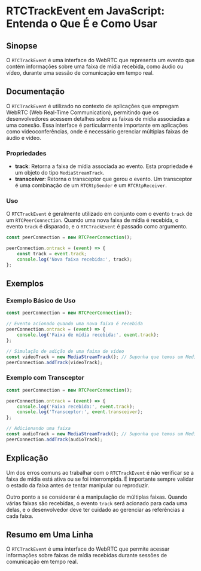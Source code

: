 <!--
Meta Description: # RTCTrackEvent em JavaScript: Entenda o Que É e Como Usar ## Sinopse O `RTCTrackEvent` é uma interface do WebRTC que representa um evento que contém ...
Meta Keywords: uma, faixa, que, track, peerconnection
-->

# RTCTrackEvent em JavaScript: Entenda o Que É e Como Usar

## Sinopse
O `RTCTrackEvent` é uma interface do WebRTC que representa um evento que contém informações sobre uma faixa de mídia recebida, como áudio ou vídeo, durante uma sessão de comunicação em tempo real.

## Documentação
O `RTCTrackEvent` é utilizado no contexto de aplicações que empregam WebRTC (Web Real-Time Communication), permitindo que os desenvolvedores acessem detalhes sobre as faixas de mídia associadas a uma conexão. Essa interface é particularmente importante em aplicações como videoconferências, onde é necessário gerenciar múltiplas faixas de áudio e vídeo.

### Propriedades
- **track**: Retorna a faixa de mídia associada ao evento. Esta propriedade é um objeto do tipo `MediaStreamTrack`.
- **transceiver**: Retorna o transceptor que gerou o evento. Um transceptor é uma combinação de um `RTCRtpSender` e um `RTCRtpReceiver`.

### Uso
O `RTCTrackEvent` é geralmente utilizado em conjunto com o evento `track` de um `RTCPeerConnection`. Quando uma nova faixa de mídia é recebida, o evento `track` é disparado, e o `RTCTrackEvent` é passado como argumento.

```javascript
const peerConnection = new RTCPeerConnection();

peerConnection.ontrack = (event) => {
    const track = event.track;
    console.log('Nova faixa recebida:', track);
};
```

## Exemplos
### Exemplo Básico de Uso
```javascript
const peerConnection = new RTCPeerConnection();

// Evento acionado quando uma nova faixa é recebida
peerConnection.ontrack = (event) => {
    console.log('Faixa de mídia recebida:', event.track);
};

// Simulação de adição de uma faixa de vídeo
const videoTrack = new MediaStreamTrack(); // Suponha que temos um MediaStreamTrack válido
peerConnection.addTrack(videoTrack);
```

### Exemplo com Transceptor
```javascript
const peerConnection = new RTCPeerConnection();

peerConnection.ontrack = (event) => {
    console.log('Faixa recebida:', event.track);
    console.log('Transceptor:', event.transceiver);
};

// Adicionando uma faixa
const audioTrack = new MediaStreamTrack(); // Suponha que temos um MediaStreamTrack válido
peerConnection.addTrack(audioTrack);
```

## Explicação
Um dos erros comuns ao trabalhar com o `RTCTrackEvent` é não verificar se a faixa de mídia está ativa ou se foi interrompida. É importante sempre validar o estado da faixa antes de tentar manipular ou reproduzir.

Outro ponto a se considerar é a manipulação de múltiplas faixas. Quando várias faixas são recebidas, o evento `track` será acionado para cada uma delas, e o desenvolvedor deve ter cuidado ao gerenciar as referências a cada faixa.

## Resumo em Uma Linha
O `RTCTrackEvent` é uma interface do WebRTC que permite acessar informações sobre faixas de mídia recebidas durante sessões de comunicação em tempo real.